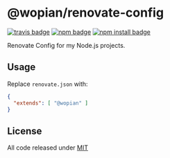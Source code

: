 # @wopian/renovate-config

[![travis badge]][travis]
[![npm badge]][npm]
[![npm install badge]][npm]

Renovate Config for my Node.js projects.

## Usage

Replace `renovate.json` with:

```json
{
  "extends": [ "@wopian" ]
}
```

## License

All code released under [MIT]

[mit]: https://github.com/wopian/eslint-config-wopian/blob/master/LICENSE.md

[travis]: https://travis-ci.com/wopian/renovate-config
[travis badge]: https://flat.badgen.net/travis/wopian/renovate-config

[npm]: https://www.npmjs.com/package/@wopian/renovate-config
[npm badge]: https://flat.badgen.net/npm/v/@wopian/renovate-config
[npm install badge]: https://flat.badgen.net/npm/dt/@wopian/renovate-config

[david]: https://david-dm.org/wopian/renovate-config
[david badge]: https://flat.badgen.net/david/dep/wopian/renovate-config
